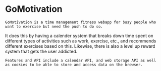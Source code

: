 # GoMotivation
	GoMotivation is a time management fitness webapp for busy people who want to exercise but need the push to do so.
It does this by having a calender system that breaks down time spent on different types of activities such as work, exercise, etc., 
and recommends different exercises based on this. 
Likewise, there is also a level up reward system that gets the user addicted. 

	Features and API include a calendar API, and web storage API as well as cookies to be able to store and access data on the browser.

